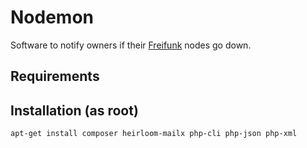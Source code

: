 # Nodemon

Software to notify owners if their [Freifunk](https://freifunk.net) nodes go down.

## Requirements

## Installation (as root)

```
apt-get install composer heirloom-mailx php-cli php-json php-xml
```
